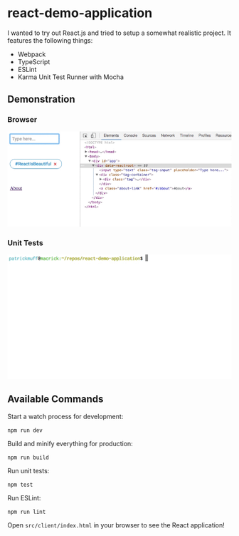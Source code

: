 # react-demo-application

I wanted to try out React.js and tried to setup a somewhat realistic project. It features the following things:

- Webpack
- TypeScript
- ESLint
- Karma Unit Test Runner with Mocha

## Demonstration

### Browser

![demo video](demo.gif)

### Unit Tests

![demo video unit tests](unittests.gif)

## Available Commands

Start a watch process for development:

```
npm run dev
```

Build and minify everything for production:

```
npm run build
```

Run unit tests:

```
npm test
```

Run ESLint:

```
npm run lint
```

Open `src/client/index.html` in your browser to see the React application!
